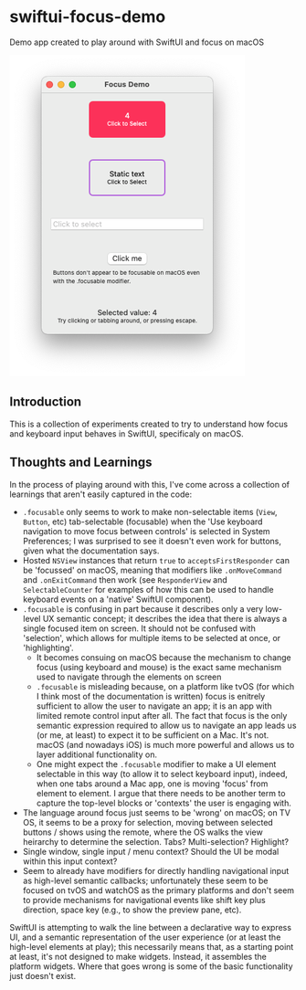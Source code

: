 # swiftui-focus-demo

Demo app created to play around with SwiftUI and focus on macOS

![Main window](preview.png)

## Introduction

This is a collection of experiments created to try to understand how focus and keyboard input behaves in SwiftUI, specificaly on macOS.

## Thoughts and Learnings

In the process of playing around with this, I've come across a collection of learnings that aren't easily captured in the code:

- `.focusable` only seems to work to make non-selectable items (`View`, `Button`, etc) tab-selectable (focusable) when the 'Use keyboard navigation to move focus between controls' is selected in System Preferences; I was surprised to see it doesn't even work for buttons, given what the documentation says.
- Hosted `NSView` instances that return `true` to `acceptsFirstResponder` can be 'focussed' on macOS, meaning that modifiers like `.onMoveCommand` and `.onExitCommand` then work (see `ResponderView` and `SelectableCounter` for examples of how this can be used to handle keyboard events on a 'native' SwiftUI component).
- `.focusable` is confusing in part because it describes only a very low-level UX semantic concept; it describes the idea that there is always a single focused item on screen. It should not be confused with 'selection', which allows for multiple items to be selected at once, or 'highlighting'.
   - It becomes consuing on macOS because the mechanism to change focus (using keyboard and mouse) is the exact same mechanism used to navigate through the elements on screen
   - `.focusable` is misleading because, on a platform like tvOS (for which I think most of the documentation is written) focus is enitrely sufficient to allow the user to navigate an app; it is an app with limited remote control input after all. The fact that focus is the only semantic expression required to allow us to navigate an app leads us (or me, at least) to expect it to be sufficient on a Mac. It's not. macOS (and nowadays iOS) is much more powerful and allows us to layer additional functionality on.
   - One might expect the  `.focusable` modifier to make a UI element selectable in this way (to allow it to select keyboard input), indeed, when one tabs around a Mac app, one is moving 'focus' from element to element. I argue that there needs to be another term to capture the top-level blocks or 'contexts' the user is engaging with.
- The language around focus just seems to be 'wrong' on macOS; on TV OS, it seems to be a proxy for selection, moving between selected buttons / shows using the remote, where the OS walks the view heirarchy to determine the selection. Tabs? Multi-selection? Highlight?
- Single window, single input / menu context? Should the UI be modal within this input context?
- Seem to already have modifiers for directly handling navigational input as high-level semantic callbacks; unfortunately these seem to be focused on tvOS and watchOS as the primary platforms and don't seem to provide mechanisms for navigational events like shift key plus direction, space key (e.g., to show the preview pane, etc).

SwiftUI is attempting to walk the line between a declarative way to express UI, and a semantic representation of the user experience (or at least the high-level elements at play); this necessarily means that, as a starting point at least, it's not designed to make widgets. Instead, it assembles the platform widgets. Where that goes wrong is some of the basic functionality just doesn't exist.
